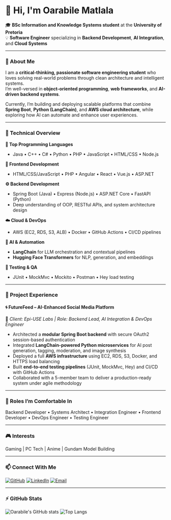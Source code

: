 # 👋 Hi, I'm Oarabile Matlala

🎓 **BSc Information and Knowledge Systems student** at the **University of Pretoria**  
💡 **Software Engineer** specializing in **Backend Development**, **AI Integration**, and **Cloud Systems**

---

### 🚀 About Me
I am a **critical-thinking, passionate software engineering student** who loves solving real-world problems through clean architecture and intelligent systems.  
I’m well-versed in **object-oriented programming**, **web frameworks**, and **AI-driven backend systems**.  

Currently, I’m building and deploying scalable platforms that combine **Spring Boot**, **Python (LangChain)**, and **AWS cloud architecture**, while exploring how AI can automate and enhance user experiences.

---

### 🧠 Technical Overview

**🧩 Top Programming Languages**
- Java • C++ • C# • Python • PHP • JavaScript • HTML/CSS • Node.js 

**🎨 Frontend Development**
- HTML/CSS/JavaScript • PHP • Angular • React • Vue.js • ASP.NET

**⚙️ Backend Development**
- Spring Boot (Java) • Express (Node.js) • ASP.NET Core • FastAPI (Python)
- Deep understanding of OOP, RESTful APIs, and system architecture design

**☁️ Cloud & DevOps**
- AWS (EC2, RDS, S3, ALB) • Docker • GitHub Actions • CI/CD pipelines

**🧠 AI & Automation**
- **LangChain** for LLM orchestration and contextual pipelines  
- **Hugging Face Transformers** for NLP, generation, and embeddings  

**🧪 Testing & QA**
- JUnit • MockMvc • Mockito • Postman • Hey load testing

---

### 💼 Project Experience

#### 🌀 **FutureFeed – AI-Enhanced Social Media Platform**
📍 *Client: Epi-USE Labs | Role: Backend Lead, AI Integration & DevOps Engineer*

- Architected a **modular Spring Boot backend** with secure OAuth2 session-based authentication  
- Integrated **LangChain-powered Python microservices** for AI post generation, tagging, moderation, and image synthesis  
- Deployed a full **AWS infrastructure** using EC2, RDS, S3, Docker, and HTTPS load balancing  
- Built **end-to-end testing pipelines** (JUnit, MockMvc, Hey) and CI/CD with GitHub Actions  
- Collaborated with a 5-member team to deliver a production-ready system under agile methodology  

---

### 🧩 Roles I’m Comfortable In
Backend Developer • Systems Architect • Integration Engineer • Frontend Developer • DevOps Engineer • Testing Engineer  

---

### 🎮 Interests
Gaming | PC Tech | Anime | Gundam Model Building 

---

### 📫 Connect With Me

[![GitHub](https://img.shields.io/badge/GitHub-u21740012-181717?logo=github)](https://github.com/u21740012)
[![LinkedIn](https://img.shields.io/badge/LinkedIn-Oarabile%20Matlala-0077B5?logo=linkedin)](https://www.linkedin.com/in/oarabile-matlala-849627341)
[![Email](https://img.shields.io/badge/Email-oster3450%40gmail.com-D14836?logo=gmail&logoColor=white)](mailto:oster3450@gmail.com)

---

### ⚡ GitHub Stats
![Oarabile's GitHub stats](https://github-readme-stats.vercel.app/api?username=u21740012&show_icons=true&theme=tokyonight)
![Top Langs](https://github-readme-stats.vercel.app/api/top-langs/?username=u21740012&layout=compact&theme=tokyonight)


<!--
**u21740012/u21740012** is a ✨ _special_ ✨ repository because its `README.md` (this file) appears on your GitHub profile.

Here are some ideas to get you started:

- 🔭 I’m currently working on ...
- 🌱 I’m currently learning ...
- 👯 I’m looking to collaborate on ...
- 🤔 I’m looking for help with ...
- 💬 Ask me about ...
- 📫 How to reach me: ...
- 😄 Pronouns: ...
- ⚡ Fun fact: ...
-->
